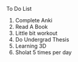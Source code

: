To Do List
1. Complete Anki
2. Read A Book
3. Little bit workout
4. Do Undergrad Thesis
5. Learning 3D
6. Sholat 5 times per day